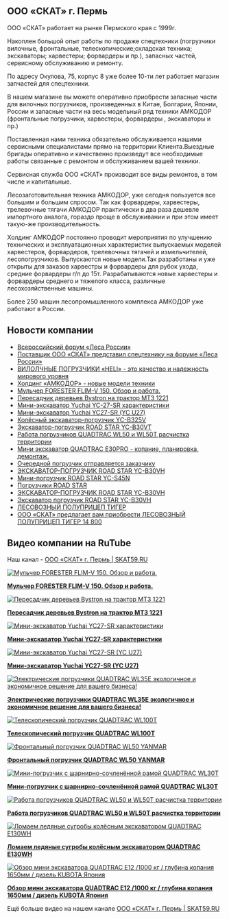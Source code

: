 ## ООО «СКАТ» г. Пермь
<p>ООО «СКАТ» работает на рынке Пермского края с 1999г.</p>
<p>Накоплен большой опыт работы по продаже спецтехники (погрузчики вилочные, фронтальные, телескопические;складская техника; экскаваторы; харвестеры; форвардеры и пр.), запасных частей, сервисному обслуживанию и ремонту.</p>
<p>По адресу Окулова, 75, корпус 8 уже более 10-ти лет работает магазин запчастей для спецтехники.</p>
<p>В нашем магазине вы можете оперативно приобрести запасные части для вилочных погрузчиков, произведенных в Китае, Болгарии, Японии, России и запасные части на весь модельный ряд техники АМКОДОР (фронтальные погрузчики, харвестеры, форвардеры , экскаваторы и пр.)</p>
<p>Поставленная нами техника обязательно обслуживается нашими сервисными специалистами прямо на территории Клиента.Выездные бригады оперативно и качественно произведут все необходимые работы связанные с ремонтом и обслуживанием вашей техники.</p>
<p>Сервисная служба ООО «СКАТ» производит все виды ремонтов, в том числе и капитальные.</p>
<p>Лесозаготовительная техника АМКОДОР, уже сегодня пользуется все большим и большим спросом. Так как форвардеры, харвестеры, трелевочные тягачи АМКОДОР практически в два раза дешевле импортного аналога, гораздо проще в обслуживании и при этом имеет такую-же производительность.</p>
<p>Холдинг АМКОДОР постоянно проводит мероприятия по улучшению технических и эксплуатационных характеристик выпускаемых моделей харвестеров, форвардеров, трелевочных тягачей и измельчителей, лесопогрузчиков. Выпускаются новые модели.Так разработаны и уже открыты для заказов харвестры и форвардеры для рубок ухода, средние форвардеры г/п до 15т. Разрабатываются новые харвестеры и форвардеры среднего и тяжелого класса, различные лесохозяйственные машины.</p>
<p>Более 250 машин лесопромышленного комплекса АМКОДОР уже работают в России.</p>

## Новости компании

<!-- BLOG-POST-LIST:START -->
- [Всероссийский форум «Леса России»](https://www.skat59.ru/information/video/vserossijskij-forum-lesa-rossii.html)
- [Поставщик ООО «СКАТ» представил спецтехнику на форуме «Леса России»](https://www.skat59.ru/about_company/news/lesa-rossii-2024.html)
- [ВИЛОЛЧНЫЕ ПОГРУЗЧИКИ «HELI» - это качество и надежность мирового уровня](https://www.skat59.ru/information/ppodr_1/vilolchnye-pogruzchiki-heli.html)
- [Холдинг  «АМКОДОР» - новые модели техники](https://www.skat59.ru/information/ppodr_1/holding-amkodor-novye-modeli-tehniki.html)
- [Мульчер FORESTER FLIM-V 150. Обзор и работа.](https://www.skat59.ru/information/video/forester-flim-v-150.html)
- [Пересадчик деревьев Bystron на трактор МТЗ 1221](https://www.skat59.ru/information/video/peresadchik-derevev-bystron-na-traktor-mtz-1221.html)
- [Мини-экскаватор Yuchai YC-27-SR характеристики](https://www.skat59.ru/information/video/mini-ekskavator-yuchai-yc-27-sr-harakteristiki.html)
- [Мини-экскаватор Yuchai YC27-SR &lpar;YC U27&rpar;](https://www.skat59.ru/information/video/mini-ekskavator-yuchai-yc27-sr-yc-u27.html)
- [Колёсный экскаватор-погрузчик YC-B325V](https://www.skat59.ru/catalogue/road-star/yc-b325v.html)
- [Экскаватор-погрузчик ROAD STAR YC-B30VT](https://www.skat59.ru/catalogue/road-star/yc-b30vt.html)
- [Работа погрузчиков QUADTRAC WL50 и WL50T расчистка территории](https://www.skat59.ru/information/video/wl50-i-wl50t.html)
- [Мини экскаватор QUADTRAC E30PRO - копание, планировка, демонтаж.](https://www.skat59.ru/information/video/e30pro.html)
- [Очередной погрузчик отправляется заказчику](https://www.skat59.ru/information/video/ocherednoj-pogruzchik-otpravlyaetsya-zakazchiku.html)
- [ЭКСКАВАТОР-ПОГРУЗЧИК ROAD STAR YC-B30VH](https://www.skat59.ru/information/video/road-star-yc-b30vh.html)
- [Мини-погрузчик ROAD STAR YC-S45N](https://www.skat59.ru/information/video/mini-pogruzchik-road-star-yc-s45n.html)
- [Погрузчики ROAD STAR](https://www.skat59.ru/information/video/pogruzchiki-road-star.html)
- [ЭКСКАВАТОР-ПОГРУЗЧИК ROAD STAR YC-B30VH](https://www.skat59.ru/about_company/news/ekskavator-pogruzchik-road-star-yc-b30vh.html)
- [Экскаватор погрузчик ROAD STAR YC-B30VH](https://www.skat59.ru/catalogue/road-star/yc-b30vh.html)
- [ЛЕСОВОЗНЫЙ ПОЛУПРИЦЕП ТИГЕР](https://www.skat59.ru/information/video/tiger.html)
- [ООО «СКАТ» предлагает вам приобрести ЛЕСОВОЗНЫЙ ПОЛУПРИЦЕП ТИГЕР 14 800](https://www.skat59.ru/about_company/news/tiger-14800.html)
<!-- BLOG-POST-LIST:END -->

## Видео компании на RuTube 

Наш канал - [ООО «СКАТ» г. Пермь | SKAT59.RU](https://rutube.ru/channel/24674834/)

<!-- BEGIN RUTUBE -->
<a href="https://rutube.ru/video/4f18cf26dd5c0b25747950195f9cebf9/">
	<picture>
		<source media="(prefers-color-scheme: dark)" srcset="https://pic.rutubelist.ru/video/ef/76/ef76508a44f6c6bbc49cbaa37cd35237.jpg?width=250">
		<img src="https://pic.rutubelist.ru/video/ef/76/ef76508a44f6c6bbc49cbaa37cd35237.jpg?width=250" alt="Мульчер FORESTER FLIM-V 150. Обзор и работа." title="Мульчер FORESTER FLIM-V 150. Обзор и работа.">
	</picture>
	<p><strong>Мульчер FORESTER FLIM-V 150. Обзор и работа.</strong></p>
</a>

<a href="https://rutube.ru/video/0c1fd714a4fd1885504e0ac707a93ed5/">
	<picture>
		<source media="(prefers-color-scheme: dark)" srcset="https://pic.rutubelist.ru/video/37/ce/37ce7c1dc28fd481476b6ac9846345fd.jpg?width=250">
		<img src="https://pic.rutubelist.ru/video/37/ce/37ce7c1dc28fd481476b6ac9846345fd.jpg?width=250" alt="Пересадчик деревьев Bystron на трактор МТЗ 1221" title="Пересадчик деревьев Bystron на трактор МТЗ 1221">
	</picture>
	<p><strong>Пересадчик деревьев Bystron на трактор МТЗ 1221</strong></p>
</a>

<a href="https://rutube.ru/video/cfe57b8cf10a43faef5479019b5a8cdc/">
	<picture>
		<source media="(prefers-color-scheme: dark)" srcset="https://pic.rutubelist.ru/video/cf/44/cf4494587208ef0f3a70d9e73b500c15.jpg?width=250">
		<img src="https://pic.rutubelist.ru/video/cf/44/cf4494587208ef0f3a70d9e73b500c15.jpg?width=250" alt="Мини-экскаватор Yuchai YC27-SR характеристики" title="Мини-экскаватор Yuchai YC27-SR характеристики">
	</picture>
	<p><strong>Мини-экскаватор Yuchai YC27-SR характеристики</strong></p>
</a>

<a href="https://rutube.ru/video/467db1178197fa8d8195063acd78c3c9/">
	<picture>
		<source media="(prefers-color-scheme: dark)" srcset="https://pic.rutubelist.ru/video/0b/0a/0b0abc30f678277bd4b78972d2d340ac.jpg?width=250">
		<img src="https://pic.rutubelist.ru/video/0b/0a/0b0abc30f678277bd4b78972d2d340ac.jpg?width=250" alt="Мини-экскаватор Yuchai YC27-SR (YC U27)" title="Мини-экскаватор Yuchai YC27-SR (YC U27)">
	</picture>
	<p><strong>Мини-экскаватор Yuchai YC27-SR (YC U27)</strong></p>
</a>

<a href="https://rutube.ru/video/089477d2e26ef2ee651ea90dddc3d186/">
	<picture>
		<source media="(prefers-color-scheme: dark)" srcset="https://pic.rutubelist.ru/video/10/46/10462188b83033cec12c837fedaaf5ef.jpg?width=250">
		<img src="https://pic.rutubelist.ru/video/10/46/10462188b83033cec12c837fedaaf5ef.jpg?width=250" alt="Электрические погрузчики QUADTRAC WL35E экологичное и экономичное решение для вашего бизнеса!" title="Электрические погрузчики QUADTRAC WL35E экологичное и экономичное решение для вашего бизнеса!">
	</picture>
	<p><strong>Электрические погрузчики QUADTRAC WL35E экологичное и экономичное решение для вашего бизнеса!</strong></p>
</a>

<a href="https://rutube.ru/video/7d196a6bb6a882b63c537344fa05b7ec/">
	<picture>
		<source media="(prefers-color-scheme: dark)" srcset="https://pic.rutubelist.ru/video/78/22/7822c2044eeab3089af09eb11bdca592.jpg?width=250">
		<img src="https://pic.rutubelist.ru/video/78/22/7822c2044eeab3089af09eb11bdca592.jpg?width=250" alt="Телескопический погрузчик QUADTRAC WL100T" title="Телескопический погрузчик QUADTRAC WL100T">
	</picture>
	<p><strong>Телескопический погрузчик QUADTRAC WL100T</strong></p>
</a>

<a href="https://rutube.ru/video/da295d356150ad86584b792cc34100c2/">
	<picture>
		<source media="(prefers-color-scheme: dark)" srcset="https://pic.rutubelist.ru/video/0e/72/0e7268069074898b9f6b4660caac85c4.jpg?width=250">
		<img src="https://pic.rutubelist.ru/video/0e/72/0e7268069074898b9f6b4660caac85c4.jpg?width=250" alt="Фронтальный погрузчик QUADTRAC WL50 YANMAR" title="Фронтальный погрузчик QUADTRAC WL50 YANMAR">
	</picture>
	<p><strong>Фронтальный погрузчик QUADTRAC WL50 YANMAR</strong></p>
</a>

<a href="https://rutube.ru/video/a5aff9ce183475f39b0ff11b987814e0/">
	<picture>
		<source media="(prefers-color-scheme: dark)" srcset="https://pic.rutubelist.ru/video/25/b1/25b17f45f495249a9d4df30a5e8d1834.jpg?width=250">
		<img src="https://pic.rutubelist.ru/video/25/b1/25b17f45f495249a9d4df30a5e8d1834.jpg?width=250" alt="Мини-погрузчик с шарнирно-сочленённой рамой QUADTRAC WL30T" title="Мини-погрузчик с шарнирно-сочленённой рамой QUADTRAC WL30T">
	</picture>
	<p><strong>Мини-погрузчик с шарнирно-сочленённой рамой QUADTRAC WL30T</strong></p>
</a>

<a href="https://rutube.ru/video/1a30b8f91dc01cddf1e5a39461d2d133/">
	<picture>
		<source media="(prefers-color-scheme: dark)" srcset="https://pic.rutubelist.ru/video/7f/20/7f20f5a167b5e01a128161feabae2cc5.jpg?width=250">
		<img src="https://pic.rutubelist.ru/video/7f/20/7f20f5a167b5e01a128161feabae2cc5.jpg?width=250" alt="Работа погрузчиков QUADTRAC WL50 и WL50T расчистка территории" title="Работа погрузчиков QUADTRAC WL50 и WL50T расчистка территории">
	</picture>
	<p><strong>Работа погрузчиков QUADTRAC WL50 и WL50T расчистка территории</strong></p>
</a>

<a href="https://rutube.ru/video/294bd8d5086ab5e1fc6457919f153a1a/">
	<picture>
		<source media="(prefers-color-scheme: dark)" srcset="https://pic.rutubelist.ru/video/88/0e/880e1a4885de8715c8e32178a6da1efb.jpg?width=250">
		<img src="https://pic.rutubelist.ru/video/88/0e/880e1a4885de8715c8e32178a6da1efb.jpg?width=250" alt="Ломаем ледяные сугробы колёсным экскаватором QUADTRAC E130WH" title="Ломаем ледяные сугробы колёсным экскаватором QUADTRAC E130WH">
	</picture>
	<p><strong>Ломаем ледяные сугробы колёсным экскаватором QUADTRAC E130WH</strong></p>
</a>

<a href="https://rutube.ru/video/93fb101a5b6caa11ec2569339ff41bd0/">
	<picture>
		<source media="(prefers-color-scheme: dark)" srcset="https://pic.rutubelist.ru/video/45/57/4557fd057042d745f4f63d1f476a481b.jpg?width=250">
		<img src="https://pic.rutubelist.ru/video/45/57/4557fd057042d745f4f63d1f476a481b.jpg?width=250" alt="Обзор мини экскаватора QUADTRAC E12 /1000 кг / глубина копания 1650мм / дизель KUBOTA Япония" title="Обзор мини экскаватора QUADTRAC E12 /1000 кг / глубина копания 1650мм / дизель KUBOTA Япония">
	</picture>
	<p><strong>Обзор мини экскаватора QUADTRAC E12 /1000 кг / глубина копания 1650мм / дизель KUBOTA Япония</strong></p>
</a>
<!-- END RUTUBE -->

Ещё больше видео на нашем канале [ООО «СКАТ» г. Пермь | SKAT59.RU](https://rutube.ru/channel/24674834/videos/)
